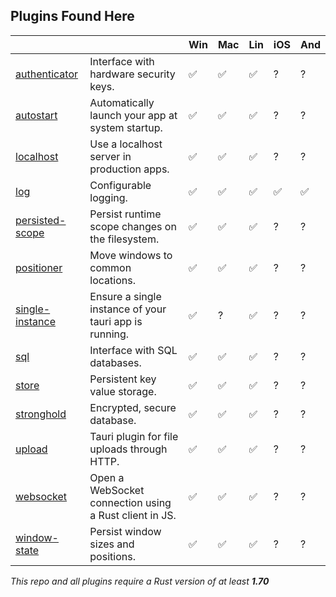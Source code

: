 ## Plugins Found Here

|                                            |                                                        | Win | Mac | Lin | iOS | And |
| ------------------------------------------ | ------------------------------------------------------ | --- | --- | --- | --- | --- |
| [authenticator](plugins/authenticator)     | Interface with hardware security keys.                 | ✅  | ✅  | ✅  | ?   | ?   |
| [autostart](plugins/autostart)             | Automatically launch your app at system startup.       | ✅  | ✅  | ✅  | ?   | ?   |
| [localhost](plugins/localhost)             | Use a localhost server in production apps.             | ✅  | ✅  | ✅  | ?   | ?   |
| [log](plugins/log)                         | Configurable logging.                                  | ✅  | ✅  | ✅  | ✅  | ✅  |
| [persisted-scope](plugins/persisted-scope) | Persist runtime scope changes on the filesystem.       | ✅  | ✅  | ✅  | ?   | ?   |
| [positioner](plugins/positioner)           | Move windows to common locations.                      | ✅  | ✅  | ✅  | ?   | ?   |
| [single-instance](plugins/single-instance) | Ensure a single instance of your tauri app is running. | ✅  | ?   | ✅  | ?   | ?   |
| [sql](plugins/sql)                         | Interface with SQL databases.                          | ✅  | ✅  | ✅  | ?   | ?   |
| [store](plugins/store)                     | Persistent key value storage.                          | ✅  | ✅  | ✅  | ?   | ?   |
| [stronghold](plugins/stronghold)           | Encrypted, secure database.                            | ✅  | ✅  | ✅  | ?   | ?   |
| [upload](plugins/upload)                   | Tauri plugin for file uploads through HTTP.            | ✅  | ✅  | ✅  | ?   | ?   |
| [websocket](plugins/websocket)             | Open a WebSocket connection using a Rust client in JS. | ✅  | ✅  | ✅  | ?   | ?   |
| [window-state](plugins/window-state)       | Persist window sizes and positions.                    | ✅  | ✅  | ✅  | ?   | ?   |

_This repo and all plugins require a Rust version of at least **1.70**_
